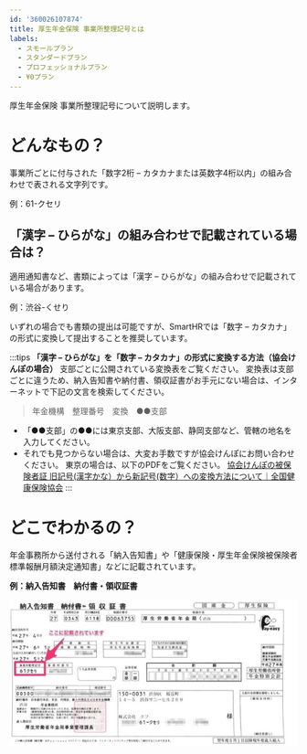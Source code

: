 ```yaml
---
id: '360026107874'
title: 厚生年金保険 事業所整理記号とは
labels:
  - スモールプラン
  - スタンダードプラン
  - プロフェッショナルプラン
  - ¥0プラン
---
```

厚生年金保険 事業所整理記号について説明します。

# どんなもの？

事業所ごとに付与された「数字2桁 – カタカナまたは英数字4桁以内」の組み合わせで表される文字列です。

例：61-クセリ

## 「漢字 – ひらがな」の組み合わせで記載されている場合は？

適用通知書など、書類によっては「漢字 – ひらがな」の組み合わせで記載されている場合があります。

例：渋谷-くせり

いずれの場合でも書類の提出は可能ですが、SmartHRでは「数字 – カタカナ」の形式に変換して提出することを推奨しています。

:::tips
 **「漢字 – ひらがな」を「数字 – カタカナ」の形式に変換する方法（協会けんぽの場合）** 
支部ごとに公開されている変換表をご覧ください。
変換表は支部ごとに違うため、納入告知書や納付書、領収証書がお手元にない場合は、インターネットで下記の文言を検索してください。
> 年金機構　整理番号　変換　●●支部
- 「●●支部」の●●には東京支部、大阪支部、静岡支部など、管轄の地名を入力してください。
- それでも見つからない場合は、大変お手数ですが協会けんぽにお問い合わせください。
東京の場合は、以下のPDFをご覧ください。
[協会けんぽの被保険者証 旧記号(漢字かな）から新記号(数字）への変換方法について｜全国健康保険協会](https://www.kyoukaikenpo.or.jp/~/media/Files/tokyo/ninkei2705/kigouhenkanhouhou.pdf)
:::

# どこでわかるの？

年金事務所から送付される「納入告知書」や「健康保険・厚生年金保険被保険者標準報酬月額決定通知書」などに記載されています。

**例：納入告知書　納付書・領収証書**

![8237cd3b0f04e55639347b8df0864050.jpg](./8237cd3b0f04e55639347b8df0864050.jpg)
